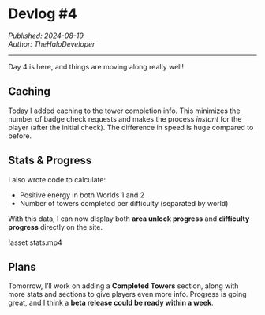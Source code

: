 # Devlog #4

*Published: 2024-08-19*  
*Author: TheHaloDeveloper*

---

Day 4 is here, and things are moving along really well!  

## Caching
Today I added caching to the tower completion info. This minimizes the number of badge check requests and makes the process *instant* for the player (after the initial check). The difference in speed is huge compared to before.

## Stats & Progress
I also wrote code to calculate:
- Positive energy in both Worlds 1 and 2  
- Number of towers completed per difficulty (separated by world)  

With this data, I can now display both **area unlock progress** and **difficulty progress** directly on the site.  

!asset stats.mp4  

## Plans
Tomorrow, I’ll work on adding a **Completed Towers** section, along with more stats and sections to give players even more info. Progress is going great, and I think a **beta release could be ready within a week**.